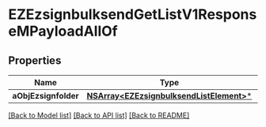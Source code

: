 # EZEzsignbulksendGetListV1ResponseMPayloadAllOf

## Properties
Name | Type | Description | Notes
------------ | ------------- | ------------- | -------------
**aObjEzsignfolder** | [**NSArray&lt;EZEzsignbulksendListElement&gt;***](EZEzsignbulksendListElement.md) |  | [optional] 

[[Back to Model list]](../README.md#documentation-for-models) [[Back to API list]](../README.md#documentation-for-api-endpoints) [[Back to README]](../README.md)


